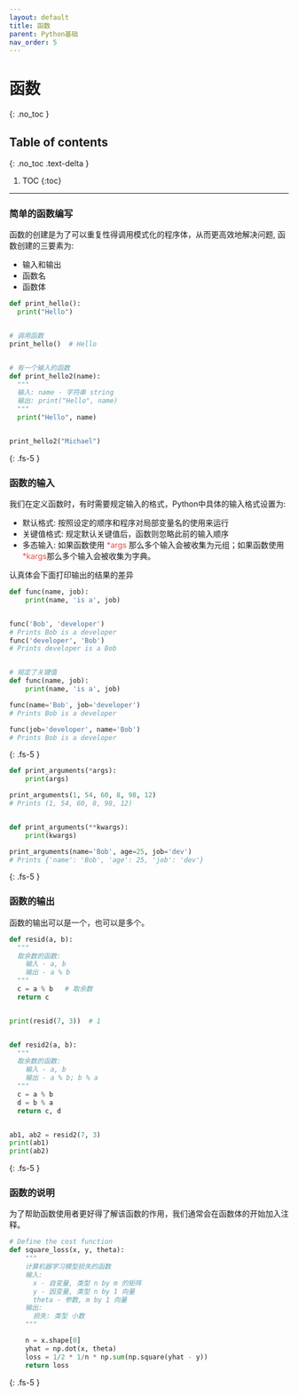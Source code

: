 ```yaml
---
layout: default
title: 函数
parent: Python基础
nav_order: 5
---
```


# 函数
{: .no_toc }

## Table of contents
{: .no_toc .text-delta }

1. TOC
{:toc}

---


### 简单的函数编写

函数的创建是为了可以重复性得调用模式化的程序体，从而更高效地解决问题, 函数创建的三要素为:
- 输入和输出
- 函数名
- 函数体

```python
def print_hello():
  print("Hello")


# 调用函数
print_hello()  # Hello


# 有一个输入的函数
def print_hello2(name):
  """
  输入: name - 字符串 string
  输出: print("Hello", name)
  """
  print("Hello", name)


print_hello2("Michael")
```
{: .fs-5 }

### 函数的输入

我们在定义函数时，有时需要规定输入的格式，Python中具体的输入格式设置为:
- 默认格式: 按照设定的顺序和程序对局部变量名的使用来运行
- 关键值格式: 规定默认关键值后，函数则忽略此前的输入顺序
- 多态输入: 如果函数使用<span style="color: rgb(229, 77, 66)"> \*args</span> 那么多个输入会被收集为元组；如果函数使用<span style="color: rgb(229, 77, 66)">\*kargs</span>那么多个输入会被收集为字典。

认真体会下面打印输出的结果的差异

```python
def func(name, job):
    print(name, 'is a', job)


func('Bob', 'developer')
# Prints Bob is a developer
func('developer', 'Bob')
# Prints developer is a Bob


# 规定了关键值
def func(name, job):
    print(name, 'is a', job)

func(name='Bob', job='developer')
# Prints Bob is a developer

func(job='developer', name='Bob')
# Prints Bob is a developer
```
{: .fs-5 }

```python
def print_arguments(*args):
    print(args)

print_arguments(1, 54, 60, 8, 98, 12)
# Prints (1, 54, 60, 8, 98, 12)


def print_arguments(**kwargs):
    print(kwargs)

print_arguments(name='Bob', age=25, job='dev')
# Prints {'name': 'Bob', 'age': 25, 'job': 'dev'}
```
{: .fs-5 }

### 函数的输出

函数的输出可以是一个，也可以是多个。

```python
def resid(a, b):
  """
  取余数的函数:
    输入 - a, b
    输出 - a % b
  """
  c = a % b   # 取余数
  return c


print(resid(7, 3))  # 1


def resid2(a, b):
  """
  取余数的函数:
    输入 - a, b
    输出 - a % b; b % a
  """
  c = a % b
  d = b % a
  return c, d


ab1, ab2 = resid2(7, 3)
print(ab1)
print(ab2)
```
{: .fs-5 }

### 函数的说明

为了帮助函数使用者更好得了解该函数的作用，我们通常会在函数体的开始加入注释。

```python
# Define the cost function
def square_loss(x, y, theta):
    """
    计算机器学习模型损失的函数
    输入:
      x - 自变量, 类型 n by m 的矩阵
      y - 因变量, 类型 n by 1 向量
      theta - 参数, m by 1 向量
    输出:
      损失: 类型 小数
    """

    n = x.shape[0]
    yhat = np.dot(x, theta)
    loss = 1/2 * 1/n * np.sum(np.square(yhat - y))
    return loss
```
{: .fs-5 }

























<!--  -->
